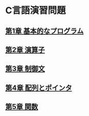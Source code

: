 # C言語演習問題

## [第1章 基本的なプログラム](01.md)

## [第2章 演算子](02.md)

## [第3章 制御文](03.md)

## [第4章 配列とポインタ](04.md)

## [第5章 関数](05.md)
